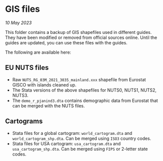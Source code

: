 
# GIS files


*10 May 2023*


This folder contains a backup of GIS shapefiles used in different guides. They have been modified or removed from official sources online. Until the guides are updated, you can use these files with the guides.

The following are available here:

## EU NUTS files

- Raw `NUTS_RG_03M_2021_3035_mainland.xxx` shapefile from Eurostat GISCO with islands cleaned up.
- The Stata versions of the above shapefiles for NUTS0, NUTS1, NUTS2, NUTS3.
- The `demo_r_pjanind3.dta` contains demographic data from Eurostat that can be merged with the NUTS files.


## Cartograms

- Stata files for a global cartogram: `world_cartogram.dta` and `world_cartogram_shp.dta`. Can be merged using `ISO3` country codes.
- Stata files for USA cartogram: `usa_cartogram.dta` and `usa_cartogram_shp.dta`. Can be merged using `FIPS` or 2-letter state codes.




